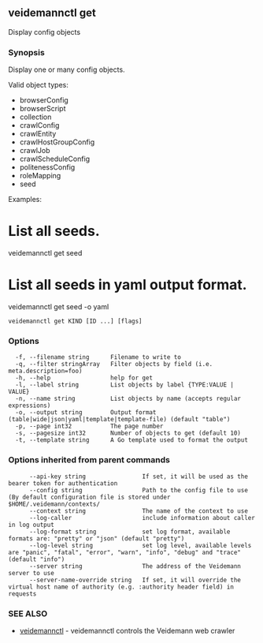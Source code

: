 ## veidemannctl get

Display config objects

### Synopsis

Display one or many config objects.

Valid object types:
 - browserConfig
 - browserScript
 - collection
 - crawlConfig
 - crawlEntity
 - crawlHostGroupConfig
 - crawlJob
 - crawlScheduleConfig
 - politenessConfig
 - roleMapping
 - seed

Examples:
  # List all seeds.
  veidemannctl get seed

  # List all seeds in yaml output format.
  veidemannctl get seed -o yaml

```
veidemannctl get KIND [ID ...] [flags]
```

### Options

```
  -f, --filename string      Filename to write to
  -q, --filter stringArray   Filter objects by field (i.e. meta.description=foo)
  -h, --help                 help for get
  -l, --label string         List objects by label {TYPE:VALUE | VALUE}
  -n, --name string          List objects by name (accepts regular expressions)
  -o, --output string        Output format (table|wide|json|yaml|template|template-file) (default "table")
  -p, --page int32           The page number
  -s, --pagesize int32       Number of objects to get (default 10)
  -t, --template string      A Go template used to format the output
```

### Options inherited from parent commands

```
      --api-key string                If set, it will be used as the bearer token for authentication
      --config string                 Path to the config file to use (By default configuration file is stored under $HOME/.veidemann/contexts/
      --context string                The name of the context to use
      --log-caller                    include information about caller in log output
      --log-format string             set log format, available formats are: "pretty" or "json" (default "pretty")
      --log-level string              set log level, available levels are "panic", "fatal", "error", "warn", "info", "debug" and "trace" (default "info")
      --server string                 The address of the Veidemann server to use
      --server-name-override string   If set, it will override the virtual host name of authority (e.g. :authority header field) in requests
```

### SEE ALSO

* [veidemannctl](veidemannctl.md)	 - veidemannctl controls the Veidemann web crawler

